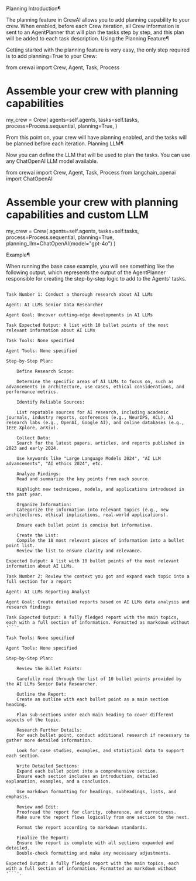 Planning
Introduction¶

The planning feature in CrewAI allows you to add planning capability to your crew. When enabled, before each Crew iteration, all Crew information is sent to an AgentPlanner that will plan the tasks step by step, and this plan will be added to each task description.
Using the Planning Feature¶

Getting started with the planning feature is very easy, the only step required is to add planning=True to your Crew:

from crewai import Crew, Agent, Task, Process

# Assemble your crew with planning capabilities
my_crew = Crew(
    agents=self.agents,
    tasks=self.tasks,
    process=Process.sequential,
    planning=True,
)

From this point on, your crew will have planning enabled, and the tasks will be planned before each iteration.
Planning LLM¶

Now you can define the LLM that will be used to plan the tasks. You can use any ChatOpenAI LLM model available.

from crewai import Crew, Agent, Task, Process
from langchain_openai import ChatOpenAI

# Assemble your crew with planning capabilities and custom LLM
my_crew = Crew(
    agents=self.agents,
    tasks=self.tasks,
    process=Process.sequential,
    planning=True,
    planning_llm=ChatOpenAI(model="gpt-4o")
)

Example¶

When running the base case example, you will see something like the following output, which represents the output of the AgentPlanner responsible for creating the step-by-step logic to add to the Agents' tasks.

``` [2024-07-15 16:49:11][INFO]: Planning the crew execution Step-by-Step Plan for Task Execution

Task Number 1: Conduct a thorough research about AI LLMs

Agent: AI LLMs Senior Data Researcher

Agent Goal: Uncover cutting-edge developments in AI LLMs

Task Expected Output: A list with 10 bullet points of the most relevant information about AI LLMs

Task Tools: None specified

Agent Tools: None specified

Step-by-Step Plan:

    Define Research Scope:

    Determine the specific areas of AI LLMs to focus on, such as advancements in architecture, use cases, ethical considerations, and performance metrics.

    Identify Reliable Sources:

    List reputable sources for AI research, including academic journals, industry reports, conferences (e.g., NeurIPS, ACL), AI research labs (e.g., OpenAI, Google AI), and online databases (e.g., IEEE Xplore, arXiv).

    Collect Data:
    Search for the latest papers, articles, and reports published in 2023 and early 2024.

    Use keywords like "Large Language Models 2024", "AI LLM advancements", "AI ethics 2024", etc.

    Analyze Findings:
    Read and summarize the key points from each source.

    Highlight new techniques, models, and applications introduced in the past year.

    Organize Information:
    Categorize the information into relevant topics (e.g., new architectures, ethical implications, real-world applications).

    Ensure each bullet point is concise but informative.

    Create the List:
    Compile the 10 most relevant pieces of information into a bullet point list.
    Review the list to ensure clarity and relevance.

Expected Output: A list with 10 bullet points of the most relevant information about AI LLMs.

Task Number 2: Review the context you got and expand each topic into a full section for a report

Agent: AI LLMs Reporting Analyst

Agent Goal: Create detailed reports based on AI LLMs data analysis and research findings

Task Expected Output: A fully fledged report with the main topics, each with a full section of information. Formatted as markdown without '```'

Task Tools: None specified

Agent Tools: None specified

Step-by-Step Plan:

    Review the Bullet Points:

    Carefully read through the list of 10 bullet points provided by the AI LLMs Senior Data Researcher.

    Outline the Report:
    Create an outline with each bullet point as a main section heading.

    Plan sub-sections under each main heading to cover different aspects of the topic.

    Research Further Details:
    For each bullet point, conduct additional research if necessary to gather more detailed information.

    Look for case studies, examples, and statistical data to support each section.

    Write Detailed Sections:
    Expand each bullet point into a comprehensive section.
    Ensure each section includes an introduction, detailed explanation, examples, and a conclusion.

    Use markdown formatting for headings, subheadings, lists, and emphasis.

    Review and Edit:
    Proofread the report for clarity, coherence, and correctness.
    Make sure the report flows logically from one section to the next.

    Format the report according to markdown standards.

    Finalize the Report:
    Ensure the report is complete with all sections expanded and detailed.
    Double-check formatting and make any necessary adjustments.

Expected Output: A fully fledged report with the main topics, each with a full section of information. Formatted as markdown without '```'.